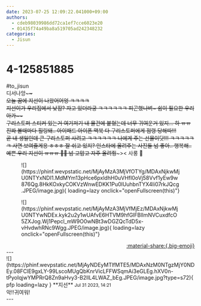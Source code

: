 ```yaml
---
date: 2023-07-25 12:09:22.041000+09:00
authors:
  - cdeb98039986dd72ca1ef7cce6023e20
  - 01435f74a49ba8a519705ad242348232
categories:
  - Jisun
---
```


# 4-125851885

<div class="post-container" markdown="1">
<div class="content-container md-sidebar__scrollwrap" markdown="1">

\#to_jisun <br>디서나앙~~~~<br>오눌 꿈에 지선이 나왔어어엉 ㅋㅋㅋㅋ<br>지선이가 우리집에서 낮잠? 자고 있더라궁 ㅋㅋㅋㅋㅋㅋ 피곤했나벼~ 쉼이 필요한 우리 아가~~ <br>구리스토퍼 스티커 있는거 여기저기 내 물건에 붙혔는데 너무 귀여운거 있지… 하 ㅠㅠ 진짜 볼때마다 힐링돼.. 아이패드 아이폰 맥북 다 구리스토퍼에게 점령 당해따!!! <br>곧 내 생일인데 큰 구리스토퍼 사려고 ㅋㅋㅋㅋㅋㅋ 나에게 주는 선물이닷!!! ㅋㅋㅋㅋㅋㅋ 사면 보여줄게용 ㅎㅎㅎ 잘 쉬고 있지? 인스타에 올려주는 사진들 넘 좋아.. 행복해.. 예쁜 우리 지선이 ㅠㅠㅠ 🥹🥹 넘 고맙고 자주 올려줭~~~&gt;&lt; 사룽 🩶 
<figure markdown="1">
![](https://phinf.wevpstatic.net/MjAyMzA3MjVfOTYg/MDAxNjkwMjU0NTYxNDI1.MdMYm13pHce6pxldhH0uVHfI0oVj58Vvf1yEw9w876Qg.8HkKOxkyCOKVzWnwEDKK1Pu0lUuhbnTYX4Ii07rkJQcg.JPEG/image.jpg){ loading=lazy onclick="openFullscreen(this)"}
</figure>

<figure markdown="1">
![](https://phinf.wevpstatic.net/MjAyMzA3MjVfMjEz/MDAxNjkwMjU0NTYwNDEx.kyk2u2y1wUAfvE6HTVM9hfGlFBlImNVCuxdfcO5ZXJog.Wj1Pepcl_mW9O0wNBt3wDGZQcTdD5x-vHvdwhRNc9Wgg.JPEG/image.jpg){ loading=lazy onclick="openFullscreen(this)"}
</figure>


</div>
</div>

<div style="text-align: right;" markdown="1">
<a href="https://weverse.io/fromis9/fanpost/4-125851885" style="text-align: right;">:material-share:{.big-emoji}</a>
</div>
---

<div class="comments-container md-sidebar__scrollwrap" markdown="1">
<div class="comment" markdown="1">
<div class='id-container' markdown="1">
![](https://phinf.wevpstatic.net/MjAyNDEyMTlfMTE5/MDAxNzM0NTgzMjY0NDEy.08FClE9gxLY-99LscoMUgQbKnrVicLFFWSqmAi3eGLEg.hXV0n-tPyoIqjwYMPRrQ8Zn9aHvy3-B2llL4LWAZ_bEg.JPEG/image.jpg?type=s72){ pfp loading=lazy }
**<span class="artist">지선</span>** <small>Jul 31 2023, 14:21</small><br>
</div>
<div class='comment-body' markdown="1">
악!!귀여워!
</div>
</div>
</div>
---
